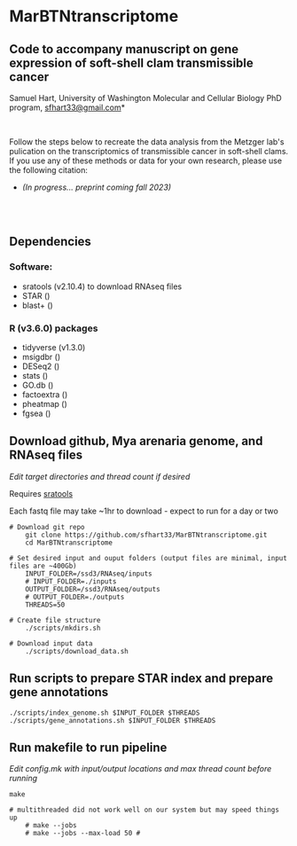 # MarBTNtranscriptome
## Code to accompany manuscript on gene expression of soft-shell clam transmissible cancer
Samuel Hart, University of Washington Molecular and Cellular Biology PhD program, sfhart33@gmail.com*

<br/>

Follow the steps below to recreate the data analysis from the Metzger lab's pulication on the transcriptomics of transmissible cancer in soft-shell clams. If you use any of these methods or data for your own research, please use the following citation:

* *(In progress... preprint coming fall 2023)*

<br/><br/>

## Dependencies

### Software:
* sratools (v2.10.4) to download RNAseq files
* STAR ()
* blast+ ()

### R (v3.6.0) packages
* tidyverse (v1.3.0)
* msigdbr ()
* DESeq2 ()
* stats ()
* GO.db ()
* factoextra ()
* pheatmap ()
* fgsea ()

## Download github, Mya arenaria genome, and RNAseq files
*Edit target directories and thread count if desired*

Requires [sratools](https://github.com/ncbi/sra-tools/wiki)

Each fastq file may take ~1hr to download - expect to run for a day or two

```
# Download git repo
	git clone https://github.com/sfhart33/MarBTNtranscriptome.git
	cd MarBTNtranscriptome

# Set desired input and ouput folders (output files are minimal, input files are ~400Gb)
	INPUT_FOLDER=/ssd3/RNAseq/inputs
	# INPUT_FOLDER=./inputs
	OUTPUT_FOLDER=/ssd3/RNAseq/outputs
	# OUTPUT_FOLDER=./outputs
	THREADS=50

# Create file structure
	./scripts/mkdirs.sh

# Download input data
	./scripts/download_data.sh
```

## Run scripts to prepare STAR index and prepare gene annotations
```
./scripts/index_genome.sh $INPUT_FOLDER $THREADS
./scripts/gene_annotations.sh $INPUT_FOLDER $THREADS
```

## Run makefile to run pipeline
*Edit config.mk with input/output locations and max thread count before running*
```
make

# multithreaded did not work well on our system but may speed things up
	# make --jobs 
	# make --jobs --max-load 50 # 
```
